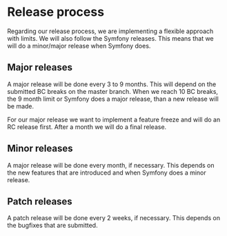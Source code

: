 # Release process

Regarding our release process, we are implementing a flexible approach with limits. We will also follow the Symfony releases.
This means that we will do a minor/major release when Symfony does.

## Major releases

A major release will be done every 3 to 9 months. This will depend on the submitted BC breaks
on the master branch. When we reach 10 BC breaks, the 9 month limit or Symfony does a major release, than a new release 
will be made. 

For our major release we want to implement a feature freeze and will do an RC release first. After a month 
we will do a final release.


## Minor releases

A major release will be done every month, if necessary. This depends on the new features that are introduced and when
Symfony does a minor release.


## Patch releases

A patch release will be done every 2 weeks, if necessary. This depends on the bugfixes that are submitted.
